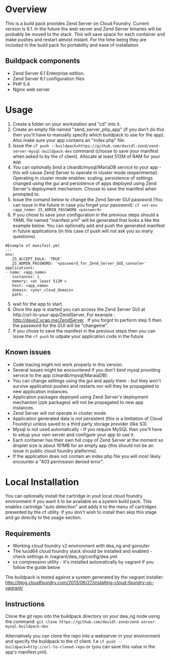# Overview

This is a build pack provides Zend Server on Cloud Foundry. Current version is 6.1. In the future the web server and Zend Server binaries will be probably be moved to the stack. This will save space for each container and make pushes and restart almost instant. For the time being they are included in the build pack for portability and ease of installation.

## Buildpack components

* Zend Server 6.1 Enterprise edition.
* Zend Server 6.1 configuration files
* PHP 5.4
* Nginx web server

# Usage
1. Create a folder on your workstation and "cd" into it.
2. Create an empty file named "zend_server_php_app" (if you don't do this then you'll have to manually specify which buildpack to use for the app). Also make sure your app contains an "index.php" file.
3. Issue the `cf push --buildpack=https://github.com/davidl-zend/zend-server-mysql-buildpack-dev` command (choose to save your manifest when asked to by the cf client). Allocate at least 512M of RAM for your app. 
4. You can optionally bind a cleardb/mysql/MariaDB service to your app - this will cause Zend Server to operate in cluster mode (experimental). Operating in cluster mode enables: scaling, persistence of settings changed using the gui and persistence of apps deployed using Zend Server's deployment mechanism. Choose to save the manifest when prompted to.
8. Issue the comand below to change the Zend Server GUI password (You can issue in the future in case you forget your password):
`cf set-env <app_name> ZS_ADMIN_PASSWORD <password>`
4. If you chose to save your configuration in the previous steps should a YAML file named "manifest.yml" will be generated that looks a like the example below. You can optionally add and push the generated manifest in future applications (in this case cf push will not ask you so many questions).
 ```
#Example of manifest.yml
 ---
 env:
    ZS_ACCEPT_EULA: 'TRUE'
    ZS_ADMIN_PASSWORD: '<password_for_Zend_Server_GUI_console>'
 applications:
 - name: <app_name>
    instances: 1
    memory: <at least 512M >
    host: <app_name>
    domain: <your_cloud_domain>
    path: .
 ```

5. wait for the app to start.
5. Once the app is started you can access the Zend Server GUI at http://url-to-your-app/ZendServer, For example : http://dave2.vcap.me/ZendServer . If you forgot to perform step 5 then the password for the GUI will be "changeme".
7. If you chose to save the manifest in the previous steps then you can issue the `cf push` to udpate your application code in the future.



## Known issues
* Code tracing might not work properly in this version.
* Several issues might be encountered if you don't bind mysql providing service to the app (cleardb/mysql/MaraiaDB):
 * You can change settings using the gui and apply them - but they won't survive application pushes and restarts nor will they be propagated to new application instances.
 * Application packages deployed using Zend Server's deployment mechanism (zpk packages) will not be propagated to new app instances.
 * Zend Server will not operate in cluster mode.
* Application generated data is not persistent (this is a limitation of Cloud Foundry) unless saved to a third party storage provider (like S3). 
* Mysql is not used automatically - If you require MySQL then you'll have to setup your own server and configure your app to use it.
* Each container has their own full copy of Zend Server at the moment so droplet size is about 161MB for an empty app (this should not be an issue in public cloud foundry platforms).
* If the application does not contain an index.php file you will most likely encounter a "403 permission denied error".

# Local Installation
You can optionally install the cartridge in yout local cloud foundry environment if you want it to be available as a system build pack. This enables cartridge "auto detection" and adds it to the menu of cartridges presented by the cf utility. If you don't wish to install then skip this stage and go directly to the usage section.

## Requirements
* Working cloud foundry v2 environment with dea_ng and gorouter
* The lucid64 cloud foundry stack should be installed and enabled - check settings in /vagrant/dea_ng/config/dea.yml
* xz compression utility - it's installed automatically by vagrant if you follow the guide below

The buildpack is tested against a system generated by the vagrant installer: http://blog.cloudfoundry.com/2013/06/27/installing-cloud-foundry-on-vagrant/

## Instructions
Clone the git repo into the buildpack directory on your dea_ng node using the command:
`git clone https://github.com/davidl-zend/zend-server-mysql-buildpack-dev`

Alternatively you can clone the repo into a webserver in your environment and specify the buildpack to the cf client. 
f.e  `cf push --buildpack=http://url-to-cloned-repo` or   (you can save this value in the app's manifest.yml).
